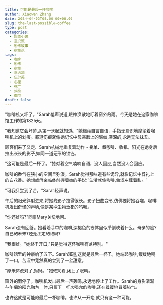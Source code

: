 ```yaml
---
title: 可能是最后一杯咖啡
author: Xiaowen Zhang
date: 2024-04-03T08:00:00+08:00
slug: the-last-possible-coffee
type: post
categories:
  - 短篇小说
  - 意识流
  - 恐怖故事
  - 宿命论
tags:
  - 咖啡
  - 恐怖
  - 宿命
  - 意识流
  - 伍尔芙
  - 心理
  - 死亡
  - 孤独
  - 都市
draft: false
---
```


"咖啡机又坏了。"Sarah低声说道,眼神涣散地盯着窗外的雨。今天是她在这家咖啡馆工作的第1825天。

"我知道它会坏的,从第一天起就知道。"她继续自言自语，手指无意识地摩挲着咖啡机上的划痕。那道伤痕就像她记忆中母亲脸上的皱纹,深深的,永远无法抹去。

顾客们来了又走。Sarah机械地重复着动作 - 接单、煮咖啡、收银。阳光在她身后拉出长长的影子,如同一道无形的锁链。

"这可能是最后一杯了。"她对着空气喃喃自语。没人回应,当然没人会回应。

咖啡的香气在狭小的空间里弥漫。Sarah觉得那味道有些诡异,就像记忆中葬礼上的白花香。她想起母亲临终前握着她的手说:"生活就像咖啡,苦涩中藏着甜。"

"可我只尝到了苦。"Sarah轻声说。

午后的阳光斜射进来,将她的影子拉得很长。影子扭曲变形,仿佛要将她吞噬。咖啡机发出奇怪的声响,像是某种生物垂死的呜咽。

"你还好吗?"同事Mary关切地问。

Sarah没有回答。她看着手中的咖啡,深褐色的液体里似乎倒映着什么。母亲的脸?自己的未来?还是注定的结局?

"我很好。"她终于开口,"只是觉得这杯咖啡有点特别。"

咖啡馆里的钟敲响了五下。Sarah知道,这就是最后一杯了。她端起咖啡,缓缓地喝了一口。苦涩中竟然真的尝到了一丝甜意。

"原来你说对了,妈妈。"她微笑着,闭上了眼睛。

窗外的雨停了。咖啡机发出最后一声轰鸣,永远地停止了工作。Sarah的身影渐渐与午后的阳光融为一体,只留下一杯未喝完的咖啡,还在缓缓地冒着热气。

也许这就是可能的最后一杯咖啡。也许从一开始,就只有这一种可能。
